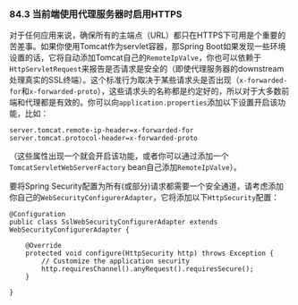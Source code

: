 ### 84.3 当前端使用代理服务器时启用HTTPS

对于任何应用来说，确保所有的主端点（URL）都只在HTTPS下可用是个重要的苦差事。如果你使用Tomcat作为servlet容器，那Spring Boot如果发现一些环境设置的话，它将自动添加Tomcat自己的`RemoteIpValve`，你也可以依赖于`HttpServletRequest`来报告是否请求是安全的（即使代理服务器的downstream处理真实的SSL终端）。这个标准行为取决于某些请求头是否出现（`x-forwarded-for`和`x-forwarded-proto`），这些请求头的名称都是约定好的，所以对于大多数前端和代理都是有效的。你可以向`application.properties`添加以下设置开启该功能，比如：
```properties
server.tomcat.remote-ip-header=x-forwarded-for
server.tomcat.protocol-header=x-forwarded-proto
```
（这些属性出现一个就会开启该功能，或者你可以通过添加一个`TomcatServletWebServerFactory` bean自己添加`RemoteIpValve`）。

要将Spring Security配置为所有(或部分)请求都需要一个安全通道，请考虑添加你自己的`WebSecurityConfigurerAdapter`，它将添加以下`HttpSecurity`配置：
```
@Configuration
public class SslWebSecurityConfigurerAdapter extends WebSecurityConfigurerAdapter {

	@Override
	protected void configure(HttpSecurity http) throws Exception {
		// Customize the application security
		http.requiresChannel().anyRequest().requiresSecure();
	}

}
```
